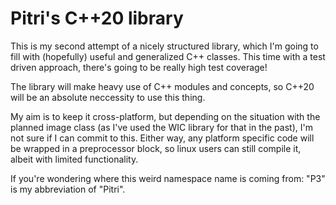 # Pitri's C++20 library

This is my second attempt of a nicely structured library, which I'm going to fill with (hopefully) useful and generalized C++ classes. This time with a test driven approach, there's going to be really high test coverage!

The library will make heavy use of C++ modules and concepts, so C++20 will be an absolute neccessity to use this thing.

My aim is to keep it cross-platform, but depending on the situation with the planned image class (as I've used the WIC library for that in the past), I'm not sure if I can commit to this. Either way, any platform specific code will be wrapped in a preprocessor block, so linux users can still compile it, albeit with limited functionality.

If you're wondering where this weird namespace name is coming from: "P3" is my abbreviation of "Pitri".